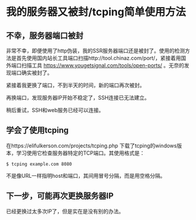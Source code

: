 # 我的服务器又被封/tcping简单使用方法

## 不幸，服务器端口被封

非常不幸，即便使用了http伪装，我的SSR服务器端口还是被封了。使用的检测方法是首先使用国内站长工具端口扫描http://tool.chinaz.com/port/，紧接着用国外端口扫描工具 https://www.yougetsignal.com/tools/open-ports/ 。无奈的发现端口确实被封了。

紧接着我更换了端口，不到半天的时间，新的端口再次被封。

再换端口，发现服务器IP开始不稳定了，SSH连接已无法建立。

稍后重试，SSH和web服务已经可以连接。

## 学会了使用tcping

在https://elifulkerson.com/projects/tcping.php 下载了tcping的windows版本，学习使用它检查服务器特定的TCP端口。其使用格式是：

```shell
$ tcping example.com 8080
```

不是像URL一样指明host和端口，其间用冒号分隔，而是用空格分隔。

## 下一步，可能再次更换服务器IP

已经更换过太多次IP了，但是实在是没有别的办法。